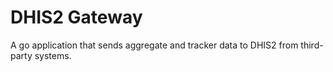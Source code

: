 # DHIS2 Gateway
A go application that sends aggregate and tracker data to DHIS2 from third-party systems.